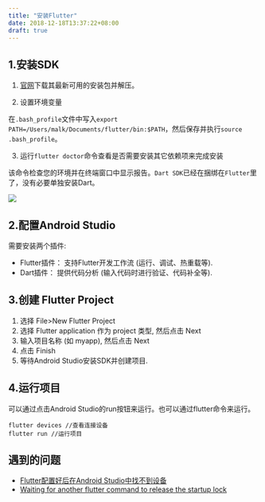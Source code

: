 ```yaml
---
title: "安装Flutter"
date: 2018-12-18T13:37:22+08:00
draft: true
---
```

## 1.安装SDK

1. [官网](https://flutter.dev/docs/development/tools/sdk/releases#macos)下载其最新可用的安装包并解压。

2. 设置环境变量

在`.bash_profile`文件中写入`export PATH=/Users/malk/Documents/flutter/bin:$PATH`，然后保存并执行`source .bash_profile`。

3. 运行`flutter doctor`命令查看是否需要安装其它依赖项来完成安装


该命令检查您的环境并在终端窗口中显示报告。`Dart SDK`已经在捆绑在`Flutter`里了，没有必要单独安装Dart。

![](/images/flutter-doctor-command-line.png)

## 2.配置Android Studio

需要安装两个插件:

* Flutter插件： 支持Flutter开发工作流 (运行、调试、热重载等).
* Dart插件： 提供代码分析 (输入代码时进行验证、代码补全等).

## 3.创建 Flutter Project

1. 选择 File>New Flutter Project
2. 选择 Flutter application 作为 project 类型, 然后点击 Next
3. 输入项目名称 (如 myapp), 然后点击 Next
4. 点击 Finish
5. 等待Android Studio安装SDK并创建项目.

## 4.运行项目

可以通过点击Android Studio的run按钮来运行。也可以通过flutter命令来运行。

```shell
flutter devices //查看连接设备
flutter run //运行项目
```

## 遇到的问题

* [Flutter配置好后在Android Studio中找不到设备](https://stackoverflow.com/questions/49222658/device-list-doesnt-shows-in-android-studio-using-flutter)
* [Waiting for another flutter command to release the startup lock](https://stackoverflow.com/questions/51679269/waiting-for-another-flutter-command-to-release-the-startup-lock)